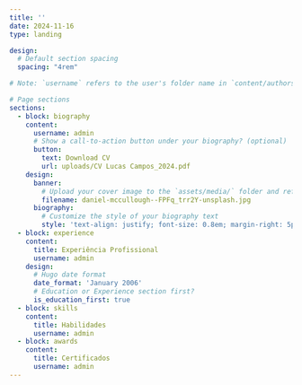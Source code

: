 ```yaml
---
title: ''
date: 2024-11-16
type: landing

design:
  # Default section spacing
  spacing: "4rem"

# Note: `username` refers to the user's folder name in `content/authors/`

# Page sections
sections:
  - block: biography
    content:
      username: admin
      # Show a call-to-action button under your biography? (optional)
      button:
        text: Download CV
        url: uploads/CV Lucas Campos_2024.pdf
    design:
      banner:
        # Upload your cover image to the `assets/media/` folder and reference it here
        filename: daniel-mccullough--FPFq_trr2Y-unsplash.jpg
      biography:
        # Customize the style of your biography text
        style: 'text-align: justify; font-size: 0.8em; margin-right: 5px; margin-left: 5px;'
  - block: experience
    content:
      title: Experiência Profissional
      username: admin
    design:
      # Hugo date format
      date_format: 'January 2006'
      # Education or Experience section first?
      is_education_first: true
  - block: skills
    content:
      title: Habilidades
      username: admin
  - block: awards
    content:
      title: Certificados
      username: admin
---
```

